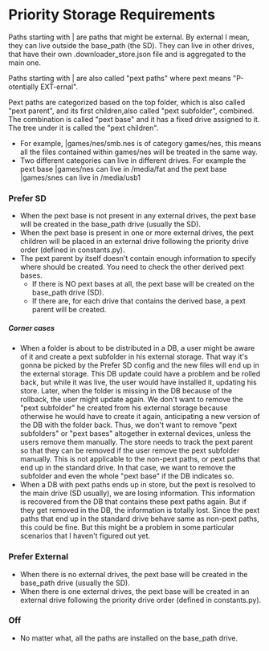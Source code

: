 # Priority Storage Requirements

Paths starting with | are paths that might be external. By external I mean, they can live outside the base_path (the SD). They can live in other drives, that have their own .downloader_store.json file and is aggregated to the main one.

Paths starting with | are also called "pext paths" where pext means "P-otentially EXT-ernal".

Pext paths are categorized based on the top folder, which is also called "pext parent", and its first children,also called "pext subfolder", combined.
The combination is called "pext base" and it has a fixed drive assigned to it. The tree under it is called the "pext children".

  - For example, |games/nes/smb.nes is of category games/nes, this means all the files contained within games/nes will be treated in the same way.
  - Two different categories can live in different drives. For example the pext base |games/nes can live in /media/fat and the pext base |games/snes can live in /media/usb1

### Prefer SD

- When the pext base is not present in any external drives, the pext base will be created in the base_path drive (usually the SD).
- When the pext base is present in one or more external drives, the pext children will be placed in an external drive following the priority drive order (defined in constants.py).
- The pext parent by itself doesn't contain enough information to specify where should be created. You need to check the other derived pext bases.
  - If there is NO pext bases at all, the pext base will be created on the base_path drive (SD).
  - If there are, for each drive that contains the derived base, a pext parent will be created.


##### Corner cases
- When a folder is about to be distributed in a DB, a user might be aware of it and create a pext subfolder in his external storage. That way it's gonna be picked by the Prefer SD config and the new files will end up in the external storage. This DB update could have a problem and be rolled back, but while it was live, the user would have installed it, updating his store. Later, when the folder is missing in the DB because of the rollback, the user might update again. We don't want to remove the "pext subfolder" he created from his external storage because otherwise he would have to create it again, anticipating a new version of the DB with the folder back. Thus, we don't want to remove "pext subfolders" or "pext bases" altogether in external devices, unless the users remove them manually. The store needs to track the pext parent so that they can be removed if the user remove the pext subfolder manually. This is not applicable to the non-pext paths, or pext paths that end up in the standard drive. In that case, we want to remove the subfolder and even the whole "pext base" if the DB indicates so.
- When a DB with pext paths ends up in store, but the pext is resolved to the main drive (SD usually), we are losing information. This information is recovered from the DB that contains these pext paths again. But if they get removed in the DB, the information is totally lost. Since the pext paths that end up in the standard drive behave same as non-pext paths, this could be fine. But this might be a problem in some particular scenarios that I haven't figured out yet. 

### Prefer External

- When there is no external drives, the pext base will be created in the base_path drive (usually the SD).
- When there is one external drives, the pext base will be created in an external drive following the priority drive order (defined in constants.py).

### Off

- No matter what, all the paths are installed on the base_path drive.
